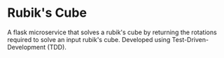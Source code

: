 # Rubik's Cube
A flask microservice that solves a rubik's cube by returning the rotations required to solve an input rubik's cube. Developed using Test-Driven-Development (TDD).
